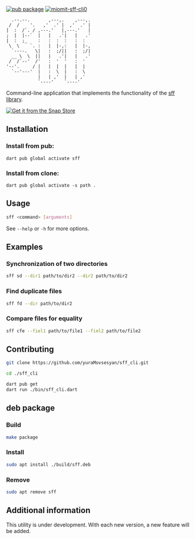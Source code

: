 [![pub package](https://img.shields.io/pub/v/sff.svg)](https://pub.dev/packages/sff)
[![miomit-sff-cli0](https://snapcraft.io/miomit-sff-cli0/badge.svg)](https://snapcraft.io/miomit-sff-cli0)
```                                 
  .--.--.       ,---,.    ,---,. 
 /  /    '.   ,'  .' |  ,'  .' | 
|  :  /`. / ,---.'   |,---.'   | 
;  |  |--`  |   |   .'|   |   .' 
|  :  ;_    :   :  :  :   :  :   
 \  \    `. :   |  |-,:   |  |-, 
  `----.   \|   :  ;/||   :  ;/| 
  __ \  \  ||   |   .'|   |   .' 
 /  /`--'  /'   :  '  '   :  '   
'--'.     / |   |  |  |   |  |   
  `--'---'  |   :  \  |   :  \   
            |   | ,'  |   | ,'   
            `----'    `----'                            
```                     

Command-line application that implements the functionality of the [sff library](https://github.com/yuraMovsesyan/sff_lib).

[![Get it from the Snap Store](https://snapcraft.io/static/images/badges/en/snap-store-black.svg)](https://snapcraft.io/miomit-sff-cli0)

## Installation
### Install from pub:
`dart pub global activate sff`

### Install from clone:
`dart pub global activate -s path .`

## Usage
```bash
sff <command> [arguments]
```

See `--help` or `-h` for more options.

## Examples

### Synchronization of two directories

```bash
sff sd --dir1 path/to/dir2 --dir2 path/to/dir2
```

### Find duplicate files

```bash
sff fd --dir path/to/dir2
```

### Compare files for equality

```bash
sff cfe --fiel1 path/to/file1 --fiel2 path/to/file2
```

## Contributing

```bash
git clone https://github.com/yuraMovsesyan/sff_cli.git

cd ./sff_cli

dart pub get
dart run ./bin/sff_cli.dart
```

## deb package 
### Build
```bash
make package
```

### Install
```bash
sudo apt install ./build/sff.deb
```

### Remove
```bash
sudo apt remove sff
```

## Additional information

This utility is under development. With each new version, a new feature will be added.